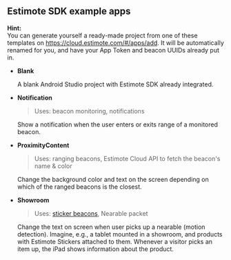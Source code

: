 ## Estimote SDK example apps

**Hint:**  
You can generate yourself a ready-made project from one of these templates on https://cloud.estimote.com/#/apps/add. It will be automatically renamed for you, and have your App Token and beacon UUIDs already put in.

- **Blank**

  A blank Android Studio project with Estimote SDK already integrated.

- **Notification**

  > Uses: beacon monitoring, notifications

  Show a notification when the user enters or exits range of a monitored beacon.

- **ProximityContent**

  > Uses: ranging beacons, Estimote Cloud API to fetch the beacon's name & color

  Change the background color and text on the screen depending on which of the ranged beacons is the closest.

- **Showroom**

  > Uses: [sticker beacons](http://developer.estimote.com/nearables/stickers-vs-beacons/), Nearable packet

  Change the text on screen when user picks up a nearable (motion detection). Imagine, e.g., a tablet mounted in a showroom, and products with Estimote Stickers attached to them. Whenever a visitor picks an item up, the iPad shows information about the product.
